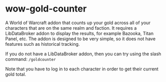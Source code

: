 # wow-gold-counter

A World of Warcraft addon that counts up your gold across all of your
characters that are on the same realm and faction. It requires a
LibDataBroker addon to display the results, for example Bazooka, Titan Panel,
etc. The addon is designed to be very simple, so it does not have features
such as historical tracking.

If you do not have a LibDataBroker addon, then you can try using the slash
command: `/goldcounter`

Note that you have to log in to each character in order to get their current
gold total.
